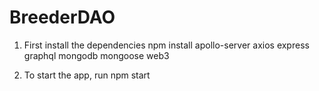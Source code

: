 # BreederDAO

1. First install the dependencies
npm install apollo-server axios express graphql mongodb mongoose web3

2. To start the app, run
npm start

